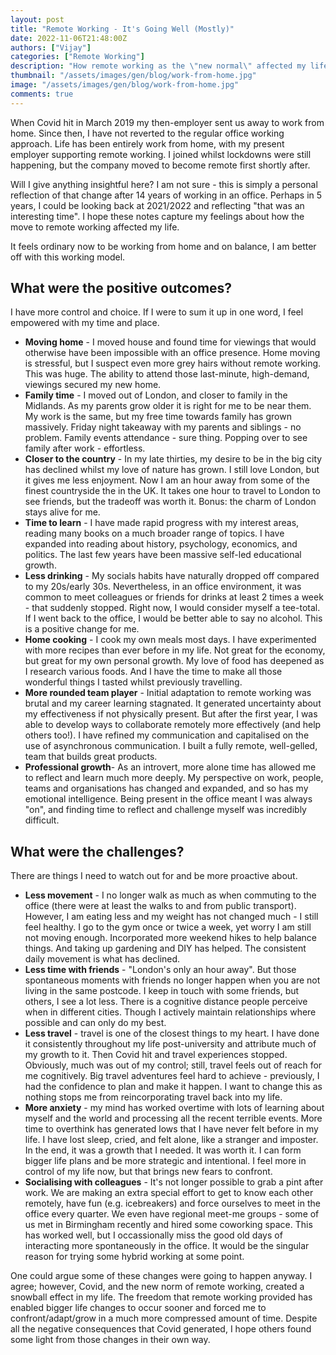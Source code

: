 ```yaml
---
layout: post
title: "Remote Working - It's Going Well (Mostly)"
date: 2022-11-06T21:48:00Z
authors: ["Vijay"]
categories: ["Remote Working"]
description: "How remote working as the \"new normal\" affected my life"
thumbnail: "/assets/images/gen/blog/work-from-home.jpg"
image: "/assets/images/gen/blog/work-from-home.jpg"
comments: true
---
```


When Covid hit in March 2019 my then-employer sent us away to work from home. Since then, I have not reverted to the regular office working approach. Life has been entirely work from home, with my present employer supporting remote working. I joined whilst lockdowns were still happening, but the company moved to become remote first shortly after.

Will I give anything insightful here? I am not sure - this is simply a personal reflection of that change after 14 years of working in an office. Perhaps in 5 years, I could be looking back at 2021/2022 and reflecting "that was an interesting time". I hope these notes capture my feelings about how the move to remote working affected my life.

It feels ordinary now to be working from home and on balance, I am better off with this working model. 

## What were the positive outcomes?
I have more control and choice. If I were to sum it up in one word, I feel empowered with my time and place.
- **Moving home** - I moved house and found time for viewings that would otherwise have been impossible with an office presence. Home moving is stressful, but I suspect even more grey hairs without remote working. This was huge. The ability to attend those last-minute, high-demand, viewings secured my new home.
- **Family time** - I moved out of London, and closer to family in the Midlands. As my parents grow older it is right for me to be near them. My work is the same, but my free time towards family has grown massively. Friday night takeaway with my parents and siblings - no problem. Family events attendance - sure thing. Popping over to see family after work - effortless.
- **Closer to the country** - In my late thirties, my desire to be in the big city has declined whilst my love of nature has grown. I still love London, but it gives me less enjoyment. Now I am an hour away from some of the finest countryside the in the UK. It takes one hour to travel to London to see friends, but the tradeoff was worth it. Bonus: the charm of London stays alive for me.
- **Time to learn** - I have made rapid progress with my interest areas, reading many books on a much broader range of topics. I have expanded into reading about history, psychology, economics, and politics. The last few years have been massive self-led educational growth.
- **Less drinking** - My socials habits have naturally dropped off compared to my 20s/early 30s. Nevertheless, in an office environment, it was common to meet colleagues or friends for drinks at least 2 times a week - that suddenly stopped. Right now, I would consider myself a tee-total. If I went back to the office, I would be better able to say no alcohol. This is a positive change for me.
- **Home cooking** - I cook my own meals most days. I have experimented with more recipes than ever before in my life. Not great for the economy, but great for my own personal growth. My love of food has deepened as I research various foods. And I have the time to make all those wonderful things I tasted whilst previously travelling.
- **More rounded team player** - Initial adaptation to remote working was brutal and my career learning stagnated. It generated uncertainty about my effectiveness if not physically present. But after the first year, I was able to develop ways to collaborate remotely more effectively (and help others too!). I have refined my communication and capitalised on the use of asynchronous communication. I built a fully remote, well-gelled, team that builds great products.
- **Professional growth**- As an introvert, more alone time has allowed me to reflect and learn much more deeply. My perspective on work, people, teams and organisations has changed and expanded, and so has my emotional intelligence. Being present in the office meant I was always "on", and finding time to reflect and challenge myself was incredibly difficult.

## What were the challenges?
There are things I need to watch out for and be more proactive about.
- **Less movement** - I no longer walk as much as when commuting to the office (there were at least the walks to and from public transport). However, I am eating less and my weight has not changed much - I still feel healthy. I go to the gym once or twice a week, yet worry I am still not moving enough. Incorporated more weekend hikes to help balance things. And taking up gardening and DIY has helped. The consistent daily movement is what has declined.
- **Less time with friends** - "London's only an hour away". But those spontaneous moments with friends no longer happen when you are not living in the same postcode. I keep in touch with some friends, but others, I see a lot less. There is a cognitive distance people perceive when in different cities. Though I actively maintain relationships where possible and can only do my best.
- **Less travel** - travel is one of the closest things to my heart. I have done it consistently throughout my life post-university and attribute much of my growth to it. Then Covid hit and travel experiences stopped. Obviously, much was out of my control; still, travel feels out of reach for me cognitively. Big travel adventures feel hard to achieve - previously, I had the confidence to plan and make it happen. I want to change this as nothing stops me from reincorporating travel back into my life.
- **More anxiety** - my mind has worked overtime with lots of learning about myself and the world and processing all the recent terrible events. More time to overthink has generated lows that I have never felt before in my life. I have lost sleep, cried, and felt alone, like a stranger and imposter. In the end, it was a growth that I needed. It was worth it. I can form bigger life plans and be more strategic and intentional. I feel more in control of my life now, but that brings new fears to confront.
- **Socialising with colleagues** - It's not longer possible to grab a pint after work. We are making an extra special effort to get to know each other remotely, have fun (e.g. icebreakers) and force ourselves to meet in the office every quarter. We even have regional meet-me groups - some of us met in Birmingham recently and hired some coworking space. This has worked well, but I occassionally miss the good old days of  interacting more spontaneously in the office. It would be the singular reason for trying some hybrid working at some point.

One could argue some of these changes were going to happen anyway. I agree; however, Covid, and the new norm of remote working, created a snowball effect in my life. The freedom that remote working provided has enabled bigger life changes to occur sooner and forced me to confront/adapt/grow in a much more compressed amount of time. Despite all the negative consequences that Covid generated, I hope others found some light from those changes in their own way.
